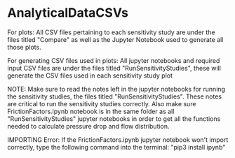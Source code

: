 # AnalyticalDataCSVs

For plots: All CSV files pertaining to each sensitivity study are under the files titled "Compare" as well as the Jupyter Notebook used to generate all those plots.

For generating CSV files used in plots: All jupyter notebooks and required input CSV files are under the files titled "RunSensitivityStudies", these will generate the CSV files used in each sensitivity study plot

NOTE: Make sure to read the notes left in the jupyter notebooks for running the sensitivity studies, the files titled "RunSensitivityStudies". These notes are critical to run the sensitivity studies correctly. Also make sure FrictionFactors.ipynb notebook is in the same folder as all "RunSensitivityStudies" jupyter notebooks in order to get all the functions needed to calculate pressure drop and flow distribution. 

IMPORTING Error: If the FrictionFactors.ipynb jupyter notebook won't import correctly, type the following command into the terminal: "pip3 install ipynb"

